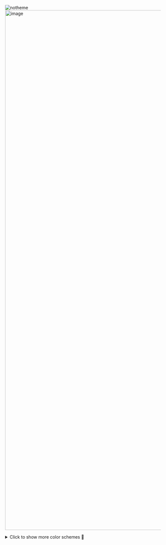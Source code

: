 ![notheme](https://github.com/SlippingGittys-Discord-Themes/Notheme/assets/76500838/fabac83d-db13-4c8d-8ae2-07a705812909)
<img width="1680" alt="image" src="https://github.com/SlippingGittys-Discord-Themes/Notheme/assets/76500838/c1fc9782-5f11-4e35-84a4-faa753723885">



<details>
<summary>Click to show more color schemes 🎨</summary>
![SCR-20230809-pzfe](https://github.com/SlippingGittys-Discord-Themes/projectCab/assets/76500838/f09d701f-100e-4d8b-a7af-2eba1cb2f7c1)
![SCR-20230809-pzch](https://github.com/SlippingGittys-Discord-Themes/projectCab/assets/76500838/813c56aa-f7cc-4df3-93b7-c4d9ee22178c)
</details>
